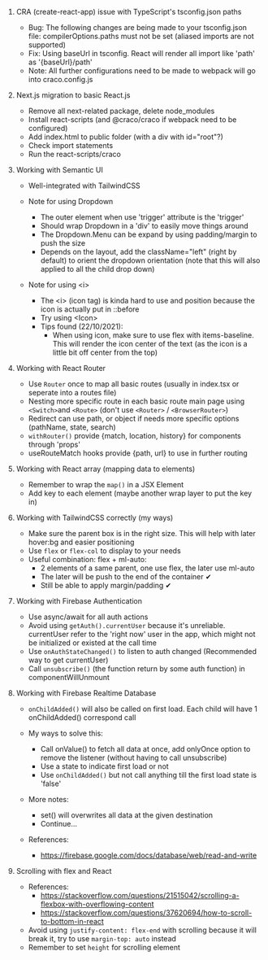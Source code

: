 
1. CRA (create-react-app) issue with TypeScript's tsconfig.json paths
    - Bug: The following changes are being made to your tsconfig.json file: compilerOptions.paths must not be set (aliased imports are not supported)
    - Fix: Using baseUrl in tsconfig. React will render all import like 'path' as '{baseUrl}/path'
    - Note: All further configurations need to be made to webpack will go into craco.config.js

2. Next.js migration to basic React.js
    - Remove all next-related package, delete node_modules
    - Install react-scripts (and @craco/craco if webpack need to be configured)
    - Add index.html to public folder (with a div with id="root"?)
    - Check import statements
    - Run the react-scripts/craco 

3. Working with Semantic UI
    - Well-integrated with TailwindCSS
  
    - Note for using Dropdown
      - The outer element when use 'trigger' attribute is the 'trigger'
      - Should wrap Dropdown in a 'div' to easily move things around
      - The Dropdown.Menu can be expand by using padding/margin to push the size
      - Depends on the layout, add the className="left" (right by default) to orient the dropdown orientation (note that this will also applied to all the child drop down)
  
    - Note for using \<i\>
      - The \<i\> (icon tag) is kinda hard to use and position because the icon is actually put in ::before
      - Try using \<Icon\>
      - Tips found (22/10/2021):
        - When using icon, make sure to use flex with items-baseline. This will render the icon center of the text (as the icon is a little bit off center from the top)

4. Working with React Router
    - Use `Router` once to map all basic routes (usually in index.tsx or seperate into a routes file)
    - Nesting more specific route in each basic route main page using `<Switch>`and `<Route>` (don't use `<Router>` / `<BrowserRouter>`)
    - Redirect can use path, or object if needs more specific options (pathName, state, search)
    - `withRouter()` provide {match, location, history} for components through 'props'
    - useRouteMatch hooks provide {path, url} to use in further routing

5. Working with React array (mapping data to elements)
    - Remember to wrap the `map()` in a JSX Element
    - Add key to each element (maybe another wrap layer to put the key in)

6. Working with TailwindCSS correctly (my ways)
    - Make sure the parent box is in the right size. This will help with later hover:bg and easier positioning
    - Use ```flex``` or ```flex-col``` to display to your needs
    - Useful combination: flex + ml-auto:
      - 2 elements of a same parent, one use flex, the later use ml-auto
      - The later will be push to the end of the container ✔
      - Still be able to apply margin/padding ✔

7. Working with Firebase Authentication
    - Use async/await for all auth actions
    - Avoid using ```getAuth().currentUser``` because it's unreliable. currentUser refer to the 'right now' user in the app, which might not be initialized or existed at the call time
    - Use ```onAuthStateChanged()``` to listen to auth changed (Recommended way to get currentUser)
    - Call ```unsubscribe()``` (the function return by some auth function) in componentWillUnmount

8. Working with Firebase Realtime Database
    - ```onChildAdded()``` will also be called on first load. Each child will have 1 onChildAdded() correspond call
    - My ways to solve this: 
        - Call onValue() to fetch all data at once, add onlyOnce option to remove the listener (without having to call unsubscribe)
        - Use a state to indicate first load or not
        - Use ```onChildAdded()``` but not call anything till the first load state is 'false'

    - More notes:
        - set() will overwrites all data at the given destination
        - Continue...
  
    - References:
        - https://firebase.google.com/docs/database/web/read-and-write

9. Scrolling with flex and React
    - References: 
        - https://stackoverflow.com/questions/21515042/scrolling-a-flexbox-with-overflowing-content
        - https://stackoverflow.com/questions/37620694/how-to-scroll-to-bottom-in-react
    - Avoid using ```justify-content: flex-end``` with scrolling because it will break it, try to use ```margin-top: auto``` instead
    - Remember to set ```height``` for scrolling element
